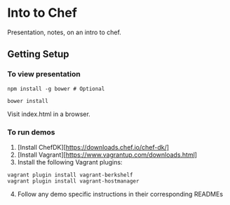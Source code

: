 Into to Chef
============

Presentation, notes, on an intro to chef.


Getting Setup
-------------

### To view presentation
```
npm install -g bower # Optional

bower install
```
Visit index.html in a browser.

### To run demos
1. [Install ChefDK][https://downloads.chef.io/chef-dk/]
2. [Install Vagrant][https://www.vagrantup.com/downloads.html]
3. Install the following Vagrant plugins:
```
vagrant plugin install vagrant-berkshelf
vagrant plugin install vagrant-hostmanager
```
4. Follow any demo specific instructions in their corresponding READMEs
